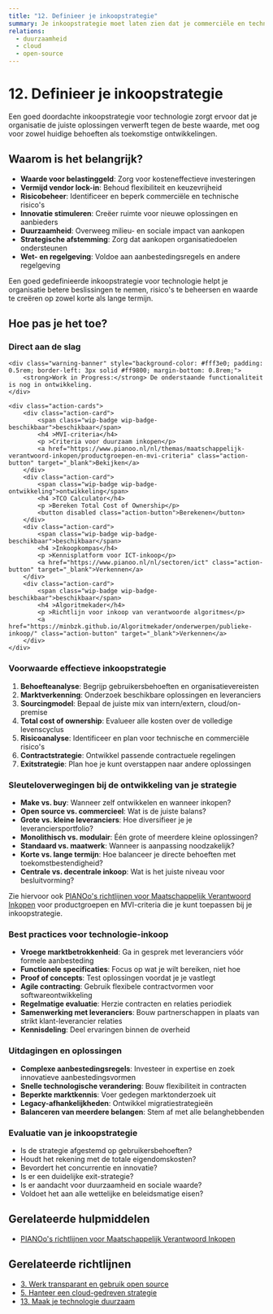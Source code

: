 ```yaml
---
title: "12. Definieer je inkoopstrategie"
summary: Je inkoopstrategie moet laten zien dat je commerciële en technologische aspecten hebt overwogen.
relations:
  - duurzaamheid
  - cloud
  - open-source
---
```


# 12. Definieer je inkoopstrategie

Een goed doordachte inkoopstrategie voor technologie zorgt ervoor dat je organisatie de juiste oplossingen verwerft tegen de beste waarde, met oog voor zowel huidige behoeften als toekomstige ontwikkelingen.

## Waarom is het belangrijk?

- **Waarde voor belastinggeld**: Zorg voor kosteneffectieve investeringen
- **Vermijd vendor lock-in**: Behoud flexibiliteit en keuzevrijheid
- **Risicobeheer**: Identificeer en beperk commerciële en technische risico's
- **Innovatie stimuleren**: Creëer ruimte voor nieuwe oplossingen en aanbieders
- **Duurzaamheid**: Overweeg milieu- en sociale impact van aankopen
- **Strategische afstemming**: Zorg dat aankopen organisatiedoelen ondersteunen
- **Wet- en regelgeving**: Voldoe aan aanbestedingsregels en andere regelgeving

Een goed gedefinieerde inkoopstrategie voor technologie helpt je organisatie betere beslissingen te nemen, risico's te beheersen en waarde te creëren op zowel korte als lange termijn.

## Hoe pas je het toe?

<div class="direct-aan-de-slag">
    <h3>Direct aan de slag</h3>

    <div class="warning-banner" style="background-color: #fff3e0; padding: 0.5rem; border-left: 3px solid #ff9800; margin-bottom: 0.8rem;">
        <strong>Work in Progress:</strong> De onderstaande functionaliteit is nog in ontwikkeling.
    </div>

    <div class="action-cards">
        <div class="action-card">
            <span class="wip-badge wip-badge-beschikbaar">beschikbaar</span>
            <h4 >MVI-criteria</h4>
            <p >Criteria voor duurzaam inkopen</p>
            <a href="https://www.pianoo.nl/nl/themas/maatschappelijk-verantwoord-inkopen/productgroepen-en-mvi-criteria" class="action-button" target="_blank">Bekijken</a>
        </div>
        <div class="action-card">
            <span class="wip-badge wip-badge-ontwikkeling">ontwikkeling</span>
            <h4 >TCO Calculator</h4>
            <p >Bereken Total Cost of Ownership</p>
            <button disabled class="action-button">Berekenen</button>
        </div>
        <div class="action-card">
            <span class="wip-badge wip-badge-beschikbaar">beschikbaar</span>
            <h4 >Inkoopkompas</h4>
            <p >Kennisplatform voor ICT-inkoop</p>
            <a href="https://www.pianoo.nl/nl/sectoren/ict" class="action-button" target="_blank">Verkennen</a>
        </div>
        <div class="action-card">
            <span class="wip-badge wip-badge-beschikbaar">beschikbaar</span>
            <h4 >Algoritmekader</h4>
            <p >Richtlijn voor inkoop van verantwoorde algoritmes</p>
            <a href="https://minbzk.github.io/Algoritmekader/onderwerpen/publieke-inkoop/" class="action-button" target="_blank">Verkennen</a>
        </div>
    </div>
</div>

### Voorwaarde effectieve inkoopstrategie

 1. **Behoefteanalyse**: Begrijp gebruikersbehoeften en organisatievereisten
 2. **Marktverkenning**: Onderzoek beschikbare oplossingen en leveranciers
 3. **Sourcingmodel**: Bepaal de juiste mix van intern/extern, cloud/on-premise
 4. **Total cost of ownership**: Evalueer alle kosten over de volledige levenscyclus
 5. **Risicoanalyse**: Identificeer en plan voor technische en commerciële risico's
 6. **Contractstrategie**: Ontwikkel passende contractuele regelingen
 7. **Exitstrategie**: Plan hoe je kunt overstappen naar andere oplossingen

### Sleuteloverwegingen bij de ontwikkeling van je strategie

- **Make vs. buy**: Wanneer zelf ontwikkelen en wanneer inkopen?
- **Open source vs. commercieel**: Wat is de juiste balans?
- **Grote vs. kleine leveranciers**: Hoe diversifieer je je leveranciersportfolio?
- **Monolithisch vs. modulair**: Één grote of meerdere kleine oplossingen?
- **Standaard vs. maatwerk**: Wanneer is aanpassing noodzakelijk?
- **Korte vs. lange termijn**: Hoe balanceer je directe behoeften met toekomstbestendigheid?
- **Centrale vs. decentrale inkoop**: Wat is het juiste niveau voor besluitvorming?

Zie hiervoor ook [PIANOo's richtlijnen voor Maatschappelijk Verantwoord Inkopen](https://www.pianoo.nl/nl/themas/maatschappelijk-verantwoord-inkopen/productgroepen-en-mvi-criteria) voor productgroepen en MVI-criteria die je kunt toepassen bij je inkoopstrategie.

### Best practices voor technologie-inkoop

- **Vroege marktbetrokkenheid**: Ga in gesprek met leveranciers vóór formele aanbesteding
- **Functionele specificaties**: Focus op wat je wilt bereiken, niet hoe
- **Proof of concepts**: Test oplossingen voordat je je vastlegt
- **Agile contracting**: Gebruik flexibele contractvormen voor softwareontwikkeling
- **Regelmatige evaluatie**: Herzie contracten en relaties periodiek
- **Samenwerking met leveranciers**: Bouw partnerschappen in plaats van strikt klant-leverancier relaties
- **Kennisdeling**: Deel ervaringen binnen de overheid

### Uitdagingen en oplossingen

- **Complexe aanbestedingsregels**: Investeer in expertise en zoek innovatieve aanbestedingsvormen
- **Snelle technologische verandering**: Bouw flexibiliteit in contracten
- **Beperkte marktkennis**: Voer gedegen marktonderzoek uit
- **Legacy-afhankelijkheden**: Ontwikkel migratiestrategieën
- **Balanceren van meerdere belangen**: Stem af met alle belanghebbenden

### Evaluatie van je inkoopstrategie

- Is de strategie afgestemd op gebruikersbehoeften?
- Houdt het rekening met de totale eigendomskosten?
- Bevordert het concurrentie en innovatie?
- Is er een duidelijke exit-strategie?
- Is er aandacht voor duurzaamheid en sociale waarde?
- Voldoet het aan alle wettelijke en beleidsmatige eisen?

## Gerelateerde hulpmiddelen

- [PIANOo's richtlijnen voor Maatschappelijk Verantwoord Inkopen](https://www.pianoo.nl/nl/themas/maatschappelijk-verantwoord-inkopen/productgroepen-en-mvi-criteria)

## Gerelateerde richtlijnen

- [3. Werk transparant en gebruik open source](../open-source/index.md)
- [5. Hanteer een cloud-gedreven strategie](../cloud/index.md)
- [13. Maak je technologie duurzaam](../duurzaamheid/index.md)
